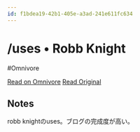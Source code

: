 ```yaml
---
id: f1bdea19-42b1-405e-a3ad-241e611fc634
---
```


# /uses • Robb Knight
#Omnivore

[Read on Omnivore](https://omnivore.app/me/uses-robb-knight-190fcdf7eda)
[Read Original](https://rknight.me/uses/)

## Notes

robb knightのuses。ブログの完成度が高い。


